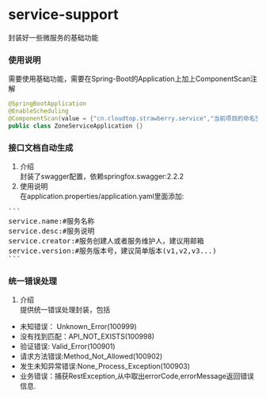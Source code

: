 # service-support

封装好一些微服务的基础功能

### 使用说明
需要使用基础功能，需要在Spring-Boot的Application上加上ComponentScan注解
```java
@SpringBootApplication
@EnableScheduling
@ComponentScan(value = {"cn.cloudtop.strawberry.service","当前项目的命名空间"})
public class ZoneServiceApplication {}
```

### 接口文档自动生成
1. 介绍  
封装了swagger配置，依赖springfox.swagger:2.2.2
2. 使用说明  
在application.properties/application.yaml里面添加:  
<pre>
```
service.name:#服务名称
service.desc:#服务说明
service.creator:#服务创建人或者服务维护人，建议用邮箱
service.version:#服务版本号，建议简单版本(v1,v2,v3...)
```
</pre>

### 统一错误处理
1. 介绍  
提供统一错误处理封装，包括
* 未知错误： Unknown_Error(100999)
* 没有找到匹配：API_NOT_EXISTS(100998)
* 验证错误: Valid_Error(100901)
* 请求方法错误:Method_Not_Allowed(100902)
* 发生未知异常错误:None_Process_Exception(100903)
* 业务错误：捕获RestException,从中取出errorCode,errorMessage返回错误信息.

